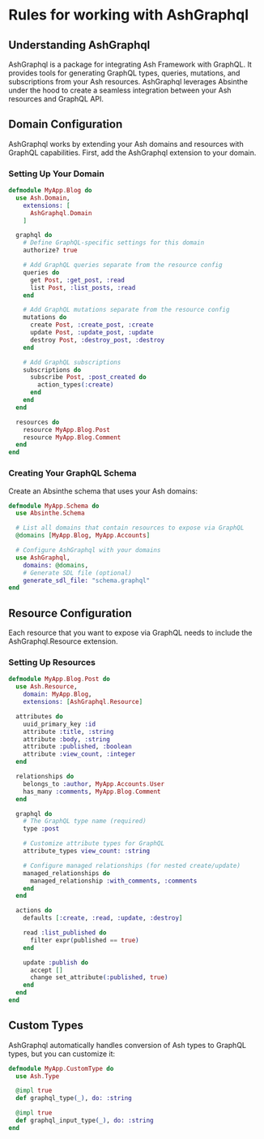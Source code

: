 # Rules for working with AshGraphql

## Understanding AshGraphql

AshGraphql is a package for integrating Ash Framework with GraphQL. It provides tools for generating GraphQL types, queries, mutations, and subscriptions from your Ash resources. AshGraphql leverages Absinthe under the hood to create a seamless integration between your Ash resources and GraphQL API.

## Domain Configuration

AshGraphql works by extending your Ash domains and resources with GraphQL capabilities. First, add the AshGraphql extension to your domain.

### Setting Up Your Domain

```elixir
defmodule MyApp.Blog do
  use Ash.Domain,
    extensions: [
      AshGraphql.Domain
    ]

  graphql do
    # Define GraphQL-specific settings for this domain
    authorize? true

    # Add GraphQL queries separate from the resource config
    queries do
      get Post, :get_post, :read
      list Post, :list_posts, :read
    end

    # Add GraphQL mutations separate from the resource config
    mutations do
      create Post, :create_post, :create
      update Post, :update_post, :update
      destroy Post, :destroy_post, :destroy
    end

    # Add GraphQL subscriptions
    subscriptions do
      subscribe Post, :post_created do
        action_types(:create)
      end
    end
  end

  resources do
    resource MyApp.Blog.Post
    resource MyApp.Blog.Comment
  end
end
```

### Creating Your GraphQL Schema

Create an Absinthe schema that uses your Ash domains:

```elixir
defmodule MyApp.Schema do
  use Absinthe.Schema

  # List all domains that contain resources to expose via GraphQL
  @domains [MyApp.Blog, MyApp.Accounts]

  # Configure AshGraphql with your domains
  use AshGraphql,
    domains: @domains,
    # Generate SDL file (optional)
    generate_sdl_file: "schema.graphql"
end
```

## Resource Configuration

Each resource that you want to expose via GraphQL needs to include the AshGraphql.Resource extension.

### Setting Up Resources

```elixir
defmodule MyApp.Blog.Post do
  use Ash.Resource,
    domain: MyApp.Blog,
    extensions: [AshGraphql.Resource]

  attributes do
    uuid_primary_key :id
    attribute :title, :string
    attribute :body, :string
    attribute :published, :boolean
    attribute :view_count, :integer
  end

  relationships do
    belongs_to :author, MyApp.Accounts.User
    has_many :comments, MyApp.Blog.Comment
  end

  graphql do
    # The GraphQL type name (required)
    type :post

    # Customize attribute types for GraphQL
    attribute_types view_count: :string

    # Configure managed relationships (for nested create/update)
    managed_relationships do
      managed_relationship :with_comments, :comments
    end
  end

  actions do
    defaults [:create, :read, :update, :destroy]

    read :list_published do
      filter expr(published == true)
    end

    update :publish do
      accept []
      change set_attribute(:published, true)
    end
  end
end
```

## Custom Types

AshGraphql automatically handles conversion of Ash types to GraphQL types, but you can customize it:

```elixir
defmodule MyApp.CustomType do
  use Ash.Type

  @impl true
  def graphql_type(_), do: :string

  @impl true
  def graphql_input_type(_), do: :string
end
```

